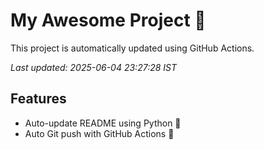 # My Awesome Project 🚀

This project is automatically updated using GitHub Actions.

_Last updated: 2025-06-04 23:27:28 IST_

## Features
- Auto-update README using Python 🐍
- Auto Git push with GitHub Actions 🤖
